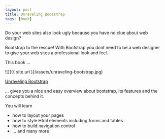 ```yaml
---
layout: post
title: Unraveling Bootstrap
tags: [book]
---
```


Do your web sites also look ugly because you have no clue about web design?

Bootstrap to the rescue! With Bootstrap you dont need to be a web designer to give your web sites a professional look and feel.

This book ...

![]({{ site.url }}/assets/unraveling-bootstrap.jpg)

[Unraveling Bootstrap](https://www.amazon.com/Unraveling-Bootstrap-Over-Complete-Samples-ebook/dp/B00NA23F3E/ref=sr_1_8?ie=UTF8&qid=1495345475&sr=8-8&keywords=bootstrap)


... gives you a nice and easy overview about bootstrap, its features and the concepts behind it.


You will learn 

- how to layout your pages
- how to style Html elements including forms and tables
- how to build navigation control
- ... and many more 

